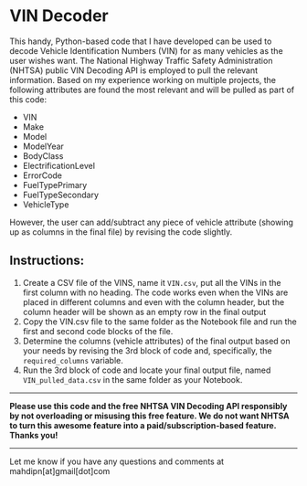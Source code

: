# VIN Decoder
This handy, Python-based code that I have developed can be used to decode Vehicle Identification Numbers (VIN) for as many vehicles as the user wishes want. The National Highway Traffic Safety Administration (NHTSA) public VIN Decoding API is employed to pull the relevant information. Based on my experience working on multiple projects, the following attributes are found the most relevant and will be pulled as part of this code:
- VIN
- Make
- Model
- ModelYear
- BodyClass
- ElectrificationLevel
- ErrorCode
- FuelTypePrimary
- FuelTypeSecondary
- VehicleType

However, the user can add/subtract any piece of vehicle attribute (showing up as columns in the final file) by revising the code slightly.

## Instructions:
1. Create a CSV file of the VINS, name it `VIN.csv`, put all the VINs in the first column with no heading. The code works even when the VINs are placed in different columns and even with the column header, but the column header will be shown as an empty row in the final output
2. Copy the VIN.csv file to the same folder as the Notebook file and run the first and second code blocks of the file.
3. Determine the columns (vehicle attributes) of the final output based on your needs by revising the 3rd block of code and, specifically, the `required_columns` variable.
4. Run the 3rd block of code and locate your final output file, named `VIN_pulled_data.csv` in the same folder as your Notebook.
--------------
<b>Please use this code and the free NHTSA VIN Decoding API responsibly by not overloading or misusing this free feature.  We do not want NHTSA to turn this awesome feature into a paid/subscription-based feature. Thanks you!</b>

-------------
Let me know if you have any questions and comments at mahdipn[at]gmail[dot]com
